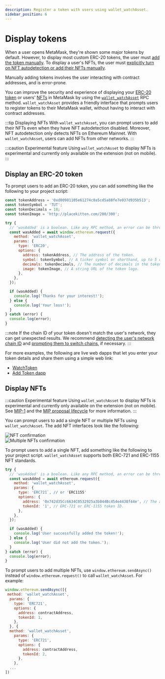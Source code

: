 ```yaml
---
description: Register a token with users using wallet_watchAsset.
sidebar_position: 6
---
```


# Display tokens

When a user opens MetaMask, they're shown some major tokens by default.
However, to display most custom ERC-20 tokens, the user must [add the token
manually](https://support.metamask.io/hc/en-us/articles/360015489031-How-to-display-tokens-in-MetaMask#h_01FWH492CHY60HWPC28RW0872H).
To display a user's NFTs, the user must [explicitly turn on NFT autodetection or add their NFTs
manually](https://support.metamask.io/hc/en-us/articles/360058238591-NFT-tokens-in-your-MetaMask-wallet).

Manually adding tokens involves the user interacting with contract addresses, and is error-prone.

You can improve the security and experience of displaying your
[ERC-20 token](#register-an-erc-20-token) or users' [NFTs](#register-nfts) in MetaMask by using the
[`wallet_watchAsset`](/wallet/reference/wallet_watchasset) RPC method.
`wallet_watchAsset` provides a friendly interface that prompts users to register tokens to their
MetaMask wallet, without having to interact with contract addresses.

:::tip Displaying NFTs
With `wallet_watchAsset`, you can prompt users to add their NFTs even when they have NFT
autodetection disabled.
Moreover, NFT autodetection only detects NFTs on Ethereum Mainnet.
With `wallet_watchAsset`, users can add NFTs from other networks.
:::

:::caution Experimental feature
Using `wallet_watchAsset` to display NFTs is experimental and currently only available on the
extension (not on mobile).
:::

## Display an ERC-20 token

To prompt users to add an ERC-20 token, you can add something like the following to your project script:

```javascript
const tokenAddress = '0xd00981105e61274c8a5cd5a88fe7e037d935b513';
const tokenSymbol = 'TUT';
const tokenDecimals = 18;
const tokenImage = 'http://placekitten.com/200/300';

try {
  // 'wasAdded' is a boolean. Like any RPC method, an error can be thrown.
  const wasAdded = await window.ethereum.request({
    method: 'wallet_watchAsset',
    params: {
      type: 'ERC20',
      options: {
        address: tokenAddress, // The address of the token.
        symbol: tokenSymbol, // A ticker symbol or shorthand, up to 5 characters.
        decimals: tokenDecimals, // The number of decimals in the token.
        image: tokenImage, // A string URL of the token logo.
      },
    },
  });

  if (wasAdded) {
    console.log('Thanks for your interest!');
  } else {
    console.log('Your loss!');
  }
} catch (error) {
  console.log(error);
}
```

:::note
If the chain ID of your token doesn't match the user's network, they can get unexpected results.
We recommend [detecting the user's network chain ID](../get-started/detect-network.md) and
[prompting them to switch chains](/wallet/reference/wallet_switchethereumchain), if necessary.
:::

For more examples, the following are live web dapps that let you enter your token details and share
them using a simple web link:

- [WatchToken](https://vittominacori.github.io/watch-token/create/)
- [Add Token dapp](https://metamask.github.io/Add-Token/#edit)

## Display NFTs

:::caution Experimental feature
Using `wallet_watchAsset` to display NFTs is experimental and currently only available on the
extension (not on mobile).
See [MIP-1](https://github.com/MetaMask/metamask-improvement-proposals/blob/main/MIPs/mip-1.md)
and the [MIP proposal lifecycle](https://github.com/MetaMask/metamask-improvement-proposals/blob/main/PROCESS-GUIDE.md#proposal-lifecycle)
for more information.
:::

You can prompt users to add a single NFT or multiple NFTs using `wallet_watchAsset`.
The add NFT interfaces look like the following:

<div class="row">
    <div class="column">
        <img src={require("../assets/watchasset-nft.png").default} alt="NFT confirmation" style={{border: '1px solid black'}} />
    </div>
    <div class="column">
        <img src={require("../assets/watchasset-nft-2.png").default} alt="Multiple NFTs confirmation" style={{border: '1px solid black'}} />
    </div>
</div>

To prompt users to add a single NFT, add something like the following to your project script.
`wallet_watchAsset` supports both ERC-721 and ERC-1155 NFT standards.

```javascript
try {
  // 'wasAdded' is a boolean. Like any RPC method, an error can be thrown.
  const wasAdded = await ethereum.request({
    method: 'wallet_watchAsset',
    params: {
      type: 'ERC721`, // or 'ERC1155'
      options: {
        address: '0x742d35Cc6634C0532925a3b844Bc454e4438f44e', // The address of the token.
        tokenId: '1', // ERC-721 or ERC-1155 token ID.
      },
    },
  });

  if (wasAdded) {
    console.log('User successfully added the token!');
  } else {
    console.log('User did not add the token.');
  }
} catch (error) {
  console.log(error);
}
```

To prompt users to add multiple NFTs, use `window.ethereum.sendAsync()` instead of
`window.ethereum.request()` to call `wallet_watchAsset`.
For example:

```javascript
window.ethereum.sendAsync([{
 method: 'wallet_watchAsset',
  params: {
    type: 'ERC721',
    options: {
      address: contractAddress,
      tokenId: 1,
    },
  }, {
  method: 'wallet_watchAsset',
    params: {
      type: 'ERC721',
      options: {
        address: contractAddress,
        tokenId: 2,
      },
    },
  ...
])
```
